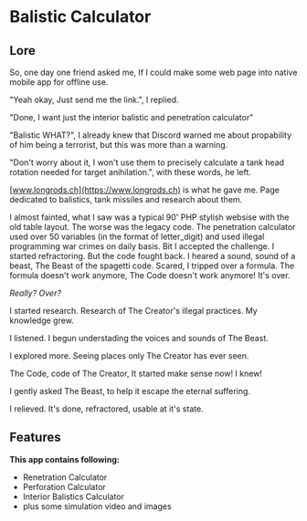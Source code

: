 
# Balistic Calculator

## Lore

So, one day one friend asked me, If I could make some web page into native mobile app for offline use.

"Yeah okay, Just send me the link.", I replied.

"Done, I want just the interior balistic and penetration calculator"

"Balistic WHAT?", I already knew that Discord warned me about propability of him being a terrorist, but this was more than a warning.

"Don't worry about it, I won't use them to precisely calculate a tank head rotation needed for target anihilation.", with these words, he left.

[www.longrods.ch](https://www.longrods.ch) is what he gave me. Page dedicated to balistics, tank missiles and research about them.

I almost fainted, what I saw was a typical 90' PHP stylish websise with the old table layout.
The worse was the legacy code. The penetration calculator used over 50 variables (in the format of letter_digit) and used illegal programming war crimes on daily basis.
Bit I accepted the challenge. I started refractoring. But the code fought back.
I heared a sound, sound of a beast, The Beast of the spagetti code. Scared, I tripped over a formula.
The formula doesn't work anymore, The Code doesn't work anymore! It's over.


*Really? Over?*


I started research. Research of The Creator's illegal practices. My knowledge grew.

I listened. I begun understading the voices and sounds of The Beast.

I explored more. Seeing places only The Creator has ever seen.

The Code, code of The Creator, It started make sense now! I knew!

I gently asked The Beast, to help it escape the eternal suffering.

I relieved. It's done, refractored, usable at it's state.


## Features

**This app contains following:**
 - Renetration Calculator
 - Perforation Calculator
 - Interior Balistics Calculator
 - plus some simulation video and images
